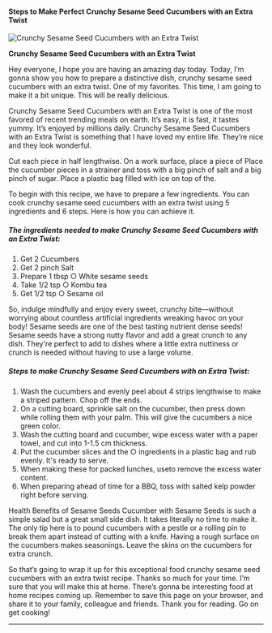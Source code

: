             

#### Steps to Make Perfect Crunchy Sesame Seed Cucumbers with an Extra Twist

![Crunchy Sesame Seed Cucumbers with an Extra Twist](https://img-global.cpcdn.com/recipes/5496854226665472/751x532cq70/crunchy-sesame-seed-cucumbers-with-an-extra-twist-recipe-main-photo.jpg)

**Crunchy Sesame Seed Cucumbers with an Extra Twist**

Hey everyone, I hope you are having an amazing day today. Today, I’m gonna show you how to prepare a distinctive dish, crunchy sesame seed cucumbers with an extra twist. One of my favorites. This time, I am going to make it a bit unique. This will be really delicious.

Crunchy Sesame Seed Cucumbers with an Extra Twist is one of the most favored of recent trending meals on earth. It’s easy, it is fast, it tastes yummy. It’s enjoyed by millions daily. Crunchy Sesame Seed Cucumbers with an Extra Twist is something that I have loved my entire life. They’re nice and they look wonderful.

Cut each piece in half lengthwise. On a work surface, place a piece of Place the cucumber pieces in a strainer and toss with a big pinch of salt and a big pinch of sugar. Place a plastic bag filled with ice on top of the.

To begin with this recipe, we have to prepare a few ingredients. You can cook crunchy sesame seed cucumbers with an extra twist using 5 ingredients and 6 steps. Here is how you can achieve it.

##### The ingredients needed to make Crunchy Sesame Seed Cucumbers with an Extra Twist:

1.  Get 2 Cucumbers
2.  Get 2 pinch Salt
3.  Prepare 1 tbsp ○ White sesame seeds
4.  Take 1/2 tsp ○ Kombu tea
5.  Get 1/2 tsp ○ Sesame oil

So, indulge mindfully and enjoy every sweet, crunchy bite—without worrying about countless artificial ingredients wreaking havoc on your body! Sesame seeds are one of the best tasting nutrient dense seeds! Sesame seeds have a strong nutty flavor and add a great crunch to any dish. They're perfect to add to dishes where a little extra nuttiness or crunch is needed without having to use a large volume.

##### Steps to make Crunchy Sesame Seed Cucumbers with an Extra Twist:

1.  Wash the cucumbers and evenly peel about 4 strips lengthwise to make a striped pattern. Chop off the ends.
2.  On a cutting board, sprinkle salt on the cucumber, then press down while rolling them with your palm. This will give the cucumbers a nice green color.
3.  Wash the cutting board and cucumber, wipe excess water with a paper towel, and cut into 1-1.5 cm thickness.
4.  Put the cucumber slices and the ○ ingredients in a plastic bag and rub evenly. It's ready to serve.
5.  When making these for packed lunches, useto remove the excess water content.
6.  When preparing ahead of time for a BBQ, toss with salted kelp powder right before serving.

Health Benefits of Sesame Seeds Cucumber with Sesame Seeds is such a simple salad but a great small side dish. It takes literally no time to make it. The only tip here is to pound cucumbers with a pestle or a rolling pin to break them apart instead of cutting with a knife. Having a rough surface on the cucumbers makes seasonings. Leave the skins on the cucumbers for extra crunch.

So that’s going to wrap it up for this exceptional food crunchy sesame seed cucumbers with an extra twist recipe. Thanks so much for your time. I’m sure that you will make this at home. There’s gonna be interesting food at home recipes coming up. Remember to save this page on your browser, and share it to your family, colleague and friends. Thank you for reading. Go on get cooking!

* * *